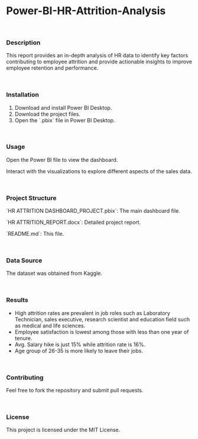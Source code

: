 # Power-BI-HR-Attrition-Analysis
<br>
<h3>Description</h3>
<p>This report provides an in-depth analysis of HR data to identify key factors contributing to employee attrition and provide actionable insights to improve employee retention and performance.</p>
<br>
<h3>Installation</h3>
<ol>
  <li> Download and install Power BI Desktop. </li>
  <li> Download the project files.</li>
  <li> Open the `.pbix` file in Power BI Desktop. </li>
</ol>
<br>
<h3> Usage </h3>
<p> Open the Power BI file to view the dashboard. </p>
<p> Interact with the visualizations to explore different aspects of the sales data. </p>
<br>
<h3> Project Structure </h3>
<p> `HR ATTRITION DASHBOARD_PROJECT.pbix`: The main dashboard file. </p>
<p> `HR ATTRITION_REPORT.docx`: Detailed project report. </p>
<p> `README.md`: This file. </p>	
<br>
<h3>Data Source</h3>
<p>The dataset was obtained from Kaggle.</p>
<br>
<h3>Results</h3>
<ul>
  <li>High attrition rates are prevalent in job roles such as Laboratory Technician, sales executive, research scientist and education field such as medical and life sciences. </li>
<li>Employee satisfaction is lowest among those with less than one year of tenure.  </li>
<li>Avg. Salary hike is just 15% while attrition rate is 16%. </li>
<li>Age group of 26-35 is more likely to leave their jobs. </li>
</ul>
<br>
<h3>Contributing</h3>
<p>Feel free to fork the repository and submit pull requests.</p>
<br>
<h3>License</h3>
<p>This project is licensed under the MIT License.</p>
<br>
